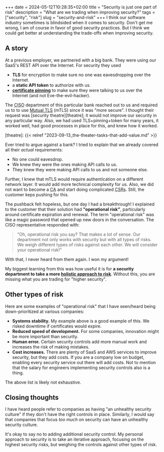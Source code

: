 +++ 
date = 2024-05-12T10:28:35+02:00
title = "Security is just one part of risk"
description = "What are we trading when improving security?"
tags = ["security", "risk"]
slug = "security-and-risk"
+++
I think our software industry sometimes is blindsided when it comes to
security. Don't get me wrong, I am of course in favor of good security
practices. But I think we could get better at understanding the trade-offs when
improving security.

## A story

At a previous employer, we partnered with a big bank. They were using our
SaaS's REST API over the Internet. For security they used

 * **TLS** for encryption to make sure no one was eavesdropping over the
   Internet.
 * a **static API token** to authorize with us.
 * **[certificate pinning][certificate-pinning]** to make sure they were
   talking to us over the Internet (and not Eve-the-evil-hacker).

[certificate-pinning]: https://sv.wikipedia.org/wiki/Certificate_pinning

The <abbr title="Chief Information Security Office">CISO</abbr> department of
this particular bank reached out to us and required us to to use [Mutual
TLS][mtls] (mTLS) since it was "more secure". I thought their request was
[security theatre][theatre]; it would not improve our security in any
particular way.  Also, we had used TLS+pinning+token for many years, it worked
well, had good processes in place for this, and knew how it worked.

[theatre]: {{< relref "2023-09-13_the-theater-tasks-that-add-value.md" >}}

[mtls]: https://en.wikipedia.org/wiki/Mutual_authentication#mTLS

Ever tried to argue against a bank? I tried to explain that we already covered
all their _actual_ requirements:

 * No one could eavesdrop.
 * We knew they were the ones making API calls to us.
 * They knew they were making API calls to us and not someone else.

Further, I knew that mTLS would require authentication on a different network
layer. It would add more technical complexity for us. Also, we did not want to
become a <abbr title="Certificate Authority">CA</abbr> and start doing
complicated <abbr title="Certificate signing requests">CSRs</abbr>. Still, the
customer keps pushing for this.

The pushback felt hopeless, but one day I had a breakthrough! I explained to
the customer that their solution had **"operational risk"**, particularly
around certificate expiration and renewal. The term "operational risk" was like
a magic password that opened up new doors in the conversation. The CISO
representative responded with:

> "Oh, operational risk you say? That makes a lot of sense. Our department not
> only works with security but with all types of risks. We weigh different types of
> risks against each other. We will consider your operational risk!"

With that, I never heard from them again. I won my argument!

My biggest learning from this was how useful it is for **a security department
to take a more [holistic approach to risk][not-just-security]**. Without this, you are missing what
you are trading for "higher security".

[not-just-security]: https://www.philvenables.com/post/crucial-questions-from-cios-and-ctos#:~:text=cybersecurity%20isn%E2%80%99t%20necessarily%20the%20only%20or%20even%20the%20major%20technology%20risk%20in%20most%20organizations.

## Other types of risk

Here are some examples of "operational risk" that I have seen/heard being
down-prioritized at various companies:

 * **Systems stability.** My example above is a good example of this. We risked
   downtime if certificates would expire.
 * **Reduced speed of development.** For some companies, innovation might be
   more important than security.
 * **Human error.** Certain security controls add more manual work and
   increases the risk of making mistakes.
 * **Cost increases.** There are plenty of SaaS and AWS services to
   improve security, but they add costs. If you are a company low on
   budget, enabling every security service out there will add costs.
   Not to mention that the salary for engineers implementing security controls also
   is a thing.

The above list is likely not exhaustive.

## Closing thoughts

I have heard people refer to companies as having "an unhealthy security
culture" if they don't have the right controls in place. Similarly, I would say
that companies that focus _too much_ on security can have an unhealthy security
culture.

It's okay to say no to adding additional security control. My personal approach
to security is to take an iterative approach, focusing on the highest security
risks, but weighing the controls against other types of risk.
